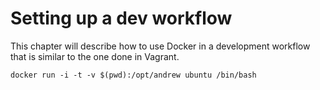 # Setting up a dev workflow

This chapter will describe how to use Docker in a development workflow that is similar to the one done in Vagrant.

```
docker run -i -t -v $(pwd):/opt/andrew ubuntu /bin/bash
```